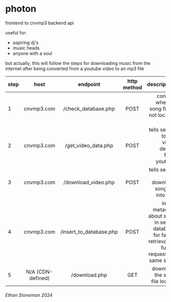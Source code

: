 # photon
frontend to cnvmp3 backend api

useful for:
* aspiring dj's
* music heads
* anyone with a soul

but actually, this will follow the steps for downloading music from the internet after
being converted from a youtube video to an mp3 file

|step|host|endpoint|http method|description|
|:---|:--:|:------:|:---------:|----------:|
|1|cnvmp3.com|/check\_database.php|POST|confirm whether song file is not local to cdn|
|2|cnvmp3.com|/get\_video\_data.php|POST|tells server to get video details from youtube|
|3|cnvmp3.com|/download\_video.php|POST|tells server to download song file into cdn|
|4|cnvmp3.com|/insert\_to\_database.php|POST|insert metadata about song in server database for faster retrieval on future requests to same song|
|5|N/A (CDN-defined)|/download.php|GET|download the song file locally|

###### Ethan Stoneman 2024
